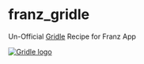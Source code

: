 # franz_gridle
Un-Official [Gridle](https://app.gridle.io) Recipe for Franz App

[![Gridle logo](https://gridle.io/img/logos/gridle-logo.svg)](https://gridle.io)
